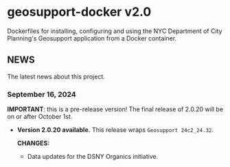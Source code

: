 # geosupport-docker v2.0

Dockerfiles for installing, configuring and using the NYC Department of City Planning's Geosupport application from a Docker container.

## NEWS

The latest news about this project.

### September 16, 2024

**IMPORTANT**: this is a pre-release version! The final release of 2.0.20 will be on or after October 1st.

* **Version 2.0.20 available.** This release wraps `Geosupport 24c2_24.32`.

  **CHANGES:**

  * Data updates for the DSNY Organics initiative.
